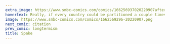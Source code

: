 ```yaml
---
extra_image: https://www.smbc-comics.com/comics/166256937020220907after.png
hovertext: Really, if every country could be partitioned a couple times, it'd be really nice for science.
image: https://www.smbc-comics.com/comics/1662569296-20220907.png
next_comic: citation
prev_comic: longtermism
title: Spake
---
```


